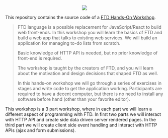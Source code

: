 <div align="center">
    <img src="https://www.fifthtry.com/-/fifthtry.com/images/events/ftd-hands-on-workshop-beta-22nd-oct-2022.png">
</div>

This repository contains the source code of a [FTD Hands-On
Workshop](https://ftd.dev/workshop/).

> FTD language is a possible replacement for JavaScript/React to build web
> front-ends. In this workshop you will learn the basics of FTD and build a web
> app that talks to existing web services. We will build an application for
> managing to-do lists from scratch.
>
> Basic knowledge of HTTP API is needed, but no prior knowledge of front-end is
> required.
>
> The workshop is taught by the creators of FTD, and you will learn about the
> motivation and design decisions that shaped FTD as well.
>
> In this hands-on workshop we will go through a series of exercises in stages
> and write code to get the application working. Participants are required to
> have a decent computer, but there is no need to install any software before
> hand (other than your favorite editor).

This workshop is a 3 part workshop, where in each part we will learn a different
aspect of programming with FTD. In first two parts we will interact with HTTP API
and create side data driven server rendered pages. In the third part we will
create client side event handling and interact with HTTP APIs (ajax and form
submissions).



